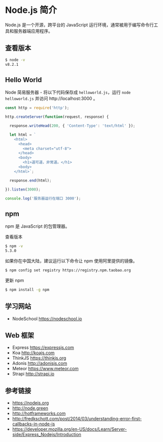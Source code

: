 # Node.js 简介

Node.js 是一个开源，跨平台的 JavaScript 运行环境，通常被用于编写命令行工具和服务器端应用程序。

## 查看版本
```bash
$ node -v
v8.2.1
```

## Hello World
Node 简易服务器 - 将以下代码保存成 `helloworld.js`，运行 `node helloworld.js` 并访问 http://localhost:3000 。
```javascript
const http = require('http');

http.createServer(function(request, response) {

  response.writeHead(200, { 'Content-Type': 'text/html' });

  let html = `
    <html>
      <head>
        <meta charset="utf-8">
      </head>
      <body>
        <h1>道可道，非常道。</h1>
      <body>
    </html>`;

  response.end(html);

}).listen(3000);

console.log('服务器运行在端口 3000');
```

## npm
npm 是 JavaScript 的包管理器。

查看版本
```bash
$ npm -v
5.3.0
```

如果你在中国大陆，建议运行以下命令让 npm 使用阿里提供的镜像。
```bash
$ npm config set registry https://registry.npm.taobao.org
```

更新 npm
```bash
$ npm install -g npm
```


## 学习网站
* NodeSchool https://nodeschool.io

## Web 框架
* Express https://expressjs.com
* Koa http://koajs.com
* ThinkJS https://thinkjs.org
* Adonis http://adonisjs.com
* Meteor https://www.meteor.com
* Strapi http://strapi.io

## 参考链接
* https://nodejs.org
* http://node.green
* http://hotframeworks.com
* http://fredkschott.com/post/2014/03/understanding-error-first-callbacks-in-node-js
* https://developer.mozilla.org/en-US/docs/Learn/Server-side/Express_Nodejs/Introduction

